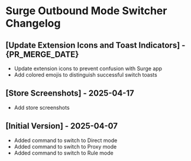# Surge Outbound Mode Switcher Changelog

## [Update Extension Icons and Toast Indicators] - {PR_MERGE_DATE}

- Update extension icons to prevent confusion with Surge app
- Add colored emojis to distinguish successful switch toasts

## [Store Screenshots] - 2025-04-17

- Add store screenshots

## [Initial Version] - 2025-04-07

- Added command to switch to Direct mode
- Added command to switch to Proxy mode
- Added command to switch to Rule mode
